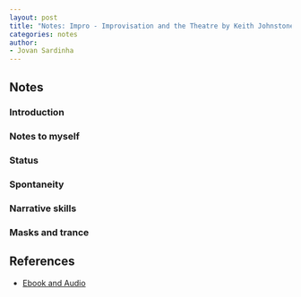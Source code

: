 ```yaml
---
layout: post
title: "Notes: Impro - Improvisation and the Theatre by Keith Johnstone"
categories: notes
author:
- Jovan Sardinha
---
```


## Notes

### Introduction

### Notes to myself

### Status

### Spontaneity

### Narrative skills

### Masks and trance

## References

* [Ebook and Audio](https://archive.org/details/pdfy-KIkLrSPi_3lzPl5v)
